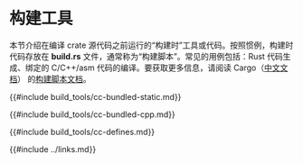 # 构建工具

<!--
> [development_tools/build_tools.md](https://github.com/rust-lang-nursery/rust-cookbook/blob/master/src/development_tools/build_tools.md)
> <br />
> commit 97dabe59ae705bf6a2aaebbcd1d189ec2a83f98b - 2018.07.11
-->

本节介绍在编译 crate 源代码之前运行的“构建时”工具或代码。按照惯例，构建时代码存放在 **build.rs** 文件，通常称为“构建脚本”。常见的用例包括：Rust 代码生成、绑定的 C/C++/asm 代码的编译。要获取更多信息，请阅读 Cargo（[中文文档](https://budshome.com/cargo)） 的[构建脚本文档][build-script-docs]。

{{#include build_tools/cc-bundled-static.md}}

{{#include build_tools/cc-bundled-cpp.md}}

{{#include build_tools/cc-defines.md}}

{{#include ../links.md}}

[build-script-docs]: https://budshome.com/cargo/reference/build-scripts.html
